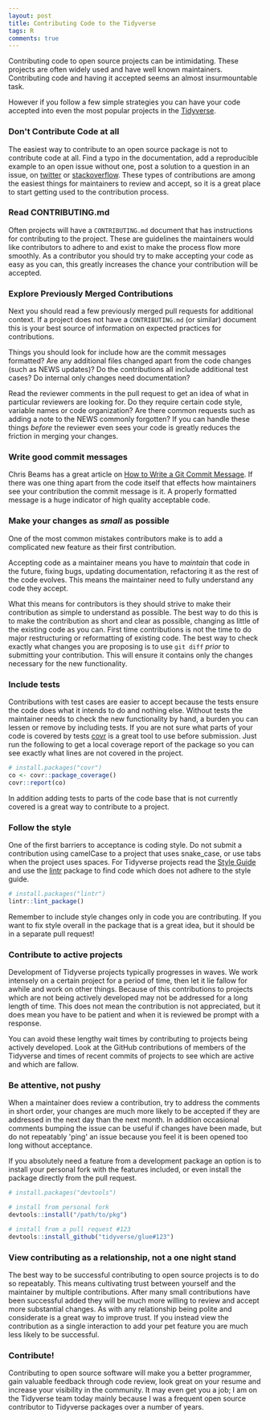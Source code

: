 ```yaml
---
layout: post
title: Contributing Code to the Tidyverse
tags: R
comments: true
---
```


Contributing code to open source projects can be intimidating. These projects
are often widely used and have well known maintainers. Contributing code and
having it accepted seems an almost insurmountable task.

However if you follow a few simple strategies you can have your code accepted
into even the most popular projects in the [Tidyverse](https://tidyverse.org).

### Don't Contribute Code at all ###

The easiest way to contribute to an open source package is not to contribute
code at all. Find a typo in the documentation, add a reproducible
example to an open issue without one, post a solution to a question in an
 issue, on [twitter](https://twitter.com/search?q=%23rstats) or
[stackoverflow](https://stackoverflow.com/questions/tagged/r). These types of
contributions are among the easiest things for maintainers to review and
accept, so it is a great place to start getting used to the contribution
process.

### Read CONTRIBUTING.md ###

Often projects will have a `CONTRIBUTING.md` document that has instructions for
contributing to the project. These are guidelines the maintainers would like
contributors to adhere to and exist to make the process flow more smoothly. As a
contributor you should try to make accepting your code as easy as you
can, this greatly increases the chance your contribution will be accepted.

### Explore Previously Merged Contributions ###

Next you should read a few previously merged pull requests for additional
context. If a project does not have a `CONTRIBUTING.md` (or similar)
document this is your best source of information on expected practices for
contributions.

Things you should look for include how are the commit messages formatted? Are
any additional files changed apart from the code changes (such as NEWS
updates)? Do the contributions all include additional test cases? Do internal
only changes need documentation?

Read the reviewer comments in the pull request
to get an idea of what in particular reviewers are looking for. Do they require
certain code style, variable names or code organization? Are there common
requests such as adding a note to the NEWS commonly forgotten? If you can
handle these things _before_ the reviewer even sees your code is greatly
reduces the friction in merging your changes.

### Write good commit messages ###

Chris Beams has a great article on [How to Write a Git Commit
Message](https://chris.beams.io/posts/git-commit/). If there was one thing
apart from the code itself that effects how maintainers see your contribution
the commit message is it. A properly formatted message is a huge indicator of
high quality acceptable code.

### Make your changes as _small_ as possible ###

One of the most common mistakes contributors make is to add a complicated new
feature as their first contribution.

Accepting code as a maintainer means you
have to _maintain_ that code in the future, fixing bugs, updating
documentation, refactoring it as the rest of the code evolves. This means the
maintainer need to fully understand any code they accept.

What this means for contributors is they should strive to make their
contribution as simple to understand as possible. The best way to do this is to
make the contribution as short and clear as possible, changing as little of the
existing code as you can. First time contributions is not the time to do major
restructuring or reformatting of existing code. The best way to check exactly
what changes you are proposing is to use `git diff` _prior_ to submitting your
contribution. This will ensure it contains only the changes necessary for the
new functionality.

### Include tests ###

Contributions with test cases are easier to accept because the tests ensure the
code does what it intends to do and nothing else. Without tests the maintainer
needs to check the new functionality by hand, a burden you can lessen or remove
by including tests. If you are not sure what parts of your code is covered by
tests [covr](https://cran.r-project.org/package=covr) is a great tool to use
before submission. Just run the following to get a local coverage report of the
package so you can see exactly what lines are not covered in the project.

```r
# install.packages("covr")
co <- covr::package_coverage()
covr::report(co)
``````

In addition adding tests to parts of the code base that is not currently
covered is a great way to contribute to a project.

### Follow the style ###

One of the first barriers to acceptance is coding style. Do not submit a
contribution using camelCase to a project that uses snake_case, or use tabs
when the project uses spaces. For Tidyverse projects read the [Style
Guide](http://style.tidyverse.org) and use the
[lintr](https://cran.r-project.org/package=lintr) package to find code which
does not adhere to the style guide.

```r
# install.packages("lintr")
lintr::lint_package()
```

Remember to include style changes only in code you are contributing. If you
want to fix style overall in the package that is a great idea, but it should be
in a separate pull request!

### Contribute to active projects ###

Development of Tidyverse projects typically progresses in waves. We work
intensely on a certain project for a period of time, then let it lie fallow for
awhile and work on other things. Because of this contributions to projects
which are not being actively developed may not be addressed for a long length
of time. This does not mean the contribution is not appreciated, but it does
mean you have to be patient and when it is reviewed be prompt with a response.

You can avoid these lengthy wait times by contributing to projects being
actively developed. Look at the GitHub contributions of members of the
Tidyverse and times of recent commits of projects to see which are active and
which are fallow.

### Be attentive, not pushy ###

When a maintainer does review a contribution, try to address the comments in
short order, your changes are much more likely to be accepted if they
are addressed in the next day than the next month. In addition occasional
comments bumping the issue can be useful if changes have been made, but do not
repeatably 'ping' an issue because you feel it is been opened too long without
acceptance.

If you absolutely need a feature from a development package an option is to
install your personal fork with the features included, or even install the
package directly from the pull request.

```r
# install.packages("devtools")

# install from personal fork
devtools::install("/path/to/pkg")

# install from a pull request #123
devtools::install_github("tidyverse/glue#123")
```

### View contributing as a relationship, not a one night stand ###

The best way to be successful contributing to open source projects is to do so
repeatably. This means cultivating trust between yourself and the maintainer by
multiple contributions. After many small contributions have been successful
added they will be much more willing to review and accept more substantial
changes. As with any relationship being polite and considerate is a great way
to improve trust. If you instead view the contribution as a single interaction
to add your pet feature you are much less likely to be successful.

### Contribute! ###

Contributing to open source software will make you a better programmer, gain
valuable feedback through code review, look great on your resume and increase
your visibility in the community. It may even get you a job; I am on the
Tidyverse team today mainly because I was a frequent open source contributor to
Tidyverse packages over a number of years.
